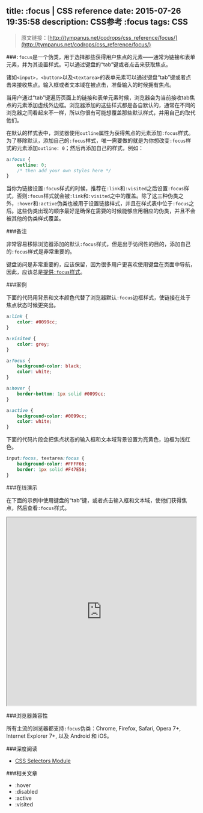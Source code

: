title: :focus | CSS reference
date: 2015-07-26 19:35:58
description: CSS参考 :focus
tags: CSS
---

> 原文链接：[http://tympanus.net/codrops/css_reference/focus/](http://tympanus.net/codrops/css_reference/focus/)

###`:focus`是一个伪类，用于选择那些获得用户焦点的元素——通常为链接和表单元素，并为其设置样式。可以通过键盘的“tab”键或者点击来获取焦点。

诸如`<input>`，`<button>`以及`<textarea>`的表单元素可以通过键盘“tab”键或者点击来接收焦点。输入框或者文本域在被点击，准备输入的时候拥有焦点。

当用户通过“tab”键遍历页面上的链接和表单元素时候，浏览器会为当前接收tab焦点的元素添加虚线外边框。浏览器添加的这些样式都是各自默认的，通常在不同的浏览器之间看起来不一样，所以你很有可能想覆盖那些默认样式，并用自己的取代他们。

<!--more-->

在默认的样式表中，浏览器使用`outline`属性为获得焦点的元素添加`:focus`样式。为了移除默认，添加自己的`:focus`样式，唯一需要做的就是为你想改变`:focus`样式的元素添加`outline: 0`；然后再添加自己的样式，例如：

```css
a:focus {
    outline: 0;
    /* then add your own styles here */
}
```

当你为链接设置`:focus`样式的时候，推荐在`:link`和`:visited`之后设置`:focus`样式，否则`:focus`样式就会被`:link`和`:visited`之中的覆盖。除了这三种伪类之外，`:hover`和`:active`伪类也被用于设置链接样式，并且在样式表中位于`:focus`之后。这些伪类出现的顺序最好是确保在需要的时候能够应用相应的伪类，并且不会被其他的伪类样式覆盖。

###备注

非常容易移除浏览器添加的默认`:focus`样式，但是出于访问性的目的，添加自己的`:focus`样式是非常重要的。

键盘访问是非常重要的，应该保留，因为很多用户更喜欢使用键盘在页面中导航，因此，应该总是[提供`:focus`样式](http://a11yproject.com/posts/never-remove-css-outlines/)。

###案例

下面的代码用背景和文本颜色代替了浏览器默认`:focus`边框样式，使链接在处于焦点状态时候更突出。

```css
a:link {
    color: #0099cc;
}

a:visited {
    color: grey;
}

a:focus {
    background-color: black;
    color: white;
}

a:hover {
    border-bottom: 1px solid #0099cc;
}

a:active {
    background-color: #0099cc;
    color: white;
}
```

下面的代码片段会把焦点状态的输入框和文本域背景设置为亮黄色，边框为浅红色。

```css
input:focus, textarea:focus {
    background-color: #FFFF66;
    border: 1px solid #F47E58;
}
```

###在线演示

在下面的示例中使用键盘的“tab”键，或者点击输入框和文本域，使他们获得焦点，然后查看`:focus`样式。

<iframe src="http://tympanus.net/codrops-playground/SaraSoueidan/axvfKiBK/embed/result,html,css/" width="100%" height="500px"></iframe>

###浏览器兼容性

所有主流的浏览器都支持`:focus`伪类：Chrome, Firefox, Safari, Opera 7+, Internet Explorer 7+, 以及 Android 和 iOS。

###深度阅读

* [CSS Selectors Module](http://www.w3.org/TR/CSS2/selector.html#dynamic-pseudo-classes)

###相关文章

* :hover
* :disabled
* :active
* :visited